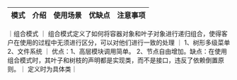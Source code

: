| 模式 | 介绍 | 使用场景 | 优缺点 | 注意事项 |
| ----- | ----- | ----- | ----- | ----- |
｜组合模式 ｜ 组合模式定义了如何将容器对象和叶子对象进行递归组合，使得客户在使用的过程中无须进行区分，可以对他们进行一致的处理 ｜ 1、树形多级菜单 2、文件系统 ｜ 优点：1、高层模块调用简单。 2、节点自由增加。缺点：在使用组合模式时，其叶子和树枝的声明都是实现类，而不是接口，违反了依赖倒置原则。｜ 定义时为具体类｜
